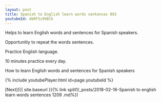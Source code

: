 ```yaml
---
layout: post
title: Spanish to English learn words sentences 993 
youtubeId: dbRF5i9VBlk
---
```

 
 
Helps to learn English words and sentences for Spanish speakers.

Opportunitiy to repeat the words sentences. 

Practice English language. 
 
10 minutes practice every day. 
 
How to learn English words and sentences for Spanish speakers 
 
{% include youtubePlayer.html id=page.youtubeId %}
 
 
[Next]({{ site.baseurl }}{% link  split1/_posts/2018-02-16-Spanish to english learn words sentences 1209 .md%})
 

